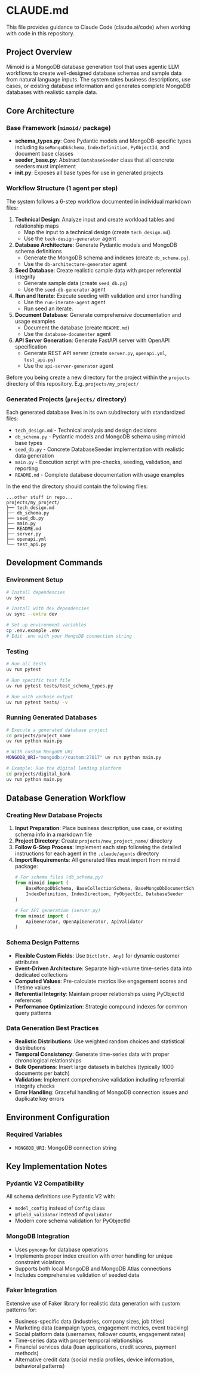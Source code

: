 # CLAUDE.md

This file provides guidance to Claude Code (claude.ai/code) when working with code in this repository.

## Project Overview

Mimoid is a MongoDB database generation tool that uses agentic LLM workflows to create well-designed database schemas and sample data from natural language inputs. The system takes business descriptions, use cases, or existing database information and generates complete MongoDB databases with realistic sample data.

## Core Architecture

### Base Framework (`mimoid/` package)
- **schema_types.py**: Core Pydantic models and MongoDB-specific types including `BaseMongoDbSchema`, `IndexDefinition`, `PyObjectId`, and document base classes
- **seeder_base.py**: Abstract `DatabaseSeeder` class that all concrete seeders must implement
- **__init__.py**: Exposes all base types for use in generated projects

### Workflow Structure (1 agent per step)
The system follows a 6-step workflow documented in individual markdown files:
1. **Technical Design**: Analyze input and create workload tables and relationship maps
   - Map the input to a technical design (create `tech_design.md`).
   - Use the `tech-design-generator` agent
2. **Database Architecture**: Generate Pydantic models and MongoDB schema definitions  
   - Generate the MongoDB schema and indexes (create `db_schema.py`). 
   - Use the `db-architecture-generator` agent
3. **Seed Database**: Create realistic sample data with proper referential integrity
   - Generate sample data (create `seed_db.py`)
   - Use the `seed-db-generator` agent
4. **Run and Iterate**: Execute seeding with validation and error handling
   - Use the `run-iterate-agent` agent
   - Run seed an iterate.
5. **Document Database**: Generate comprehensive documentation and usage examples
   - Document the database (create `README.md`)
   - Use the `database-documenter` agent
6. **API Server Generation**: Generate FastAPI server with OpenAPI specification
   - Generate REST API server (create `server.py`, `openapi.yml`, `test_api.py`)
   - Use the `api-server-generator` agent

Before you being create a new directory for the project within the `projects` directory of this repository. E.g. `projects/my_project/`


### Generated Projects (`projects/` directory)
Each generated database lives in its own subdirectory with standardized files:
- `tech_design.md` - Technical analysis and design decisions
- `db_schema.py` - Pydantic models and MongoDB schema using mimoid base types
- `seed_db.py` - Concrete DatabaseSeeder implementation with realistic data generation
- `main.py` - Execution script with pre-checks, seeding, validation, and reporting
- `README.md` - Complete database documentation with usage examples

In the end the directory should contain the following files:

```
...other stuff in repo...
projects/my_project/
├── tech_design.md
├── db_schema.py
├── seed_db.py
├── main.py
├── README.md
├── server.py
├── openapi.yml
└── test_api.py
```


## Development Commands

### Environment Setup
```bash
# Install dependencies
uv sync

# Install with dev dependencies  
uv sync --extra dev

# Set up environment variables
cp .env.example .env
# Edit .env with your MongoDB connection string
```

### Testing
```bash
# Run all tests
uv run pytest

# Run specific test file
uv run pytest tests/test_schema_types.py

# Run with verbose output
uv run pytest tests/ -v
```

### Running Generated Databases
```bash
# Execute a generated database project
cd projects/project_name
uv run python main.py

# With custom MongoDB URI
MONGODB_URI="mongodb://custom:27017" uv run python main.py

# Example: Run the digital lending platform
cd projects/digital_bank
uv run python main.py
```

## Database Generation Workflow

### Creating New Database Projects
1. **Input Preparation**: Place business description, use case, or existing schema info in a markdown file
2. **Project Directory**: Create `projects/new_project_name/` directory
3. **Follow 6-Step Process**: Implement each step following the detailed instructions for each agent in the `.claude/agents` directory
4. **Import Requirements**: All generated files must import from mimoid package:
   ```python
   # For schema files (db_schema.py)
   from mimoid import (
       BaseMongoDbSchema, BaseCollectionSchema, BaseMongoDbDocumentSchema,
       IndexDefinition, IndexDirection, PyObjectId, DatabaseSeeder
   )
   
   # For API generation (server.py)
   from mimoid import (
       ApiGenerator, OpenApiGenerator, ApiValidator
   )
   ```

### Schema Design Patterns
- **Flexible Custom Fields**: Use `Dict[str, Any]` for dynamic customer attributes
- **Event-Driven Architecture**: Separate high-volume time-series data into dedicated collections
- **Computed Values**: Pre-calculate metrics like engagement scores and lifetime values
- **Referential Integrity**: Maintain proper relationships using PyObjectId references
- **Performance Optimization**: Strategic compound indexes for common query patterns

### Data Generation Best Practices
- **Realistic Distributions**: Use weighted random choices and statistical distributions
- **Temporal Consistency**: Generate time-series data with proper chronological relationships  
- **Bulk Operations**: Insert large datasets in batches (typically 1000 documents per batch)
- **Validation**: Implement comprehensive validation including referential integrity checks
- **Error Handling**: Graceful handling of MongoDB connection issues and duplicate key errors

## Environment Configuration

### Required Variables
- `MONGODB_URI`: MongoDB connection string

## Key Implementation Notes

### Pydantic V2 Compatibility
All schema definitions use Pydantic V2 with:
- `model_config` instead of `Config` class
- `@field_validator` instead of `@validator`
- Modern core schema validation for PyObjectId

### MongoDB Integration
- Uses `pymongo` for database operations
- Implements proper index creation with error handling for unique constraint violations
- Supports both local MongoDB and MongoDB Atlas connections
- Includes comprehensive validation of seeded data

### Faker Integration
Extensive use of Faker library for realistic data generation with custom patterns for:
- Business-specific data (industries, company sizes, job titles)
- Marketing data (campaign types, engagement metrics, event tracking)
- Social platform data (usernames, follower counts, engagement rates)
- Time-series data with proper temporal relationships
- Financial services data (loan applications, credit scores, payment methods)
- Alternative credit data (social media profiles, device information, behavioral patterns)
